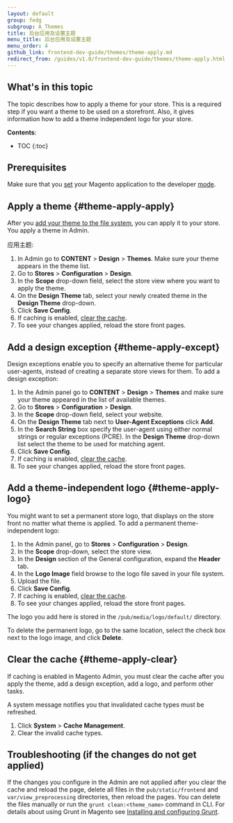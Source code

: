 ```yaml
---
layout: default
group: fedg
subgroup: A_Themes
title: 后台应用及设置主题
menu_title: 后台应用及设置主题
menu_order: 4
github_link: frontend-dev-guide/themes/theme-apply.md
redirect_from: /guides/v1.0/frontend-dev-guide/themes/theme-apply.html
---
```


<h2 id="theme-apply-overview">What's in this topic</h2>

The topic describes how to apply a theme for your store. This is a required step if you want a theme to be used on a storefront. 
Also, it gives information how to add a theme independent logo for your store.

**Contents**:

* TOC
{:toc}

<!--
<h2 id="theme-apply-cache">禁用系统缓存</h2>

When Magento system cache is enabled, you must clear it each time to see your design changes reflected on a store front. To avoid this, disable certain system cache types while you make design changes.
To do this:

1. In Admin, go to **System** > **Tools** > **Cache** **Management**.
2. Select the Layouts, Blocks HTML output, View files fallback, View files pre-processing and Page Cache cache types.
2. In **Actions** select **Disable** and click **Submit**. The selected cache types show a red bar in the status area that reads DISABLED.
<p><img src="{{ site.baseurl }}common/images/cache.png" alt="Cache types disabled"></p>


<div class="bs-callout bs-callout-info" id="info">
  <p>If you apply a theme a second or subsequent time, you might need to manually clear the <code>pub/static/frontend/&lt;Vendor&gt;/&lt;theme&gt;</code> directory. This directory stores the <a href="{{site.gdeurl}}architecture/view/static-process.html#publish-static-view-files" target="_blank">published</a> <a href="{{site.gdeurl}}frontend-dev-guide/themes/theme-structure.html#theme-structure-pub" target="_blank">static files</a>.</p>
</div>

 -->

## Prerequisites 

Make sure that you [set](#{{site.gdeurl}}config-guide/cli/config-cli-subcommands-mode.html) your Magento application to the developer [mode]({{site.gdeurl}}config-guide/bootstrap/magento-modes.html).


## Apply a theme {#theme-apply-apply}
After you <a href="{{site.gdeurl}}frontend-dev-guide/themes/theme-create.html">add your theme to the file system</a>, you can apply it to your store. You apply a theme in Admin.

应用主题:

1. In Admin go to **CONTENT** > **Design** > **Themes**. Make sure your theme appears in the theme list.
2. Go to **Stores** > **Configuration** > **Design**.
3. In the **Scope** drop-down field, select the store view where you want to apply the theme.
4. On the **Design Theme** tab, select your newly created theme in the **Design Theme** drop-down.
5. Click **Save Config**.
6. If caching is enabled, <a href="#theme-apply-clear">clear the cache</a>. 
6. To see your changes applied, reload the store front pages.


## Add a design exception {#theme-apply-except}
Design exceptions enable you to specify an alternative theme for particular user-agents, instead of creating a separate store views for them.
To add a design exception:

1. In the Admin panel go to **CONTENT** > **Design** > **Themes** and make sure your theme appeared in the list of available themes.
2. Go to **Stores** > **Configuration** > **Design**.
3. In the **Scope** drop-down field, select your website.
4. On the **Design Theme** tab next to **User-Agent Exceptions** click **Add**.
5. In the **Search String** box specify the user-agent using either normal strings or regular exceptions (PCRE). In the **Design Theme** drop-down list select the theme to be used for matching agent.
6. Click **Save Config**.
7. If caching is enabled, <a href="#theme-apply-clear">clear the cache</a>. 
6. To see your changes applied, reload the store front pages.


## Add a theme-independent logo {#theme-apply-logo}
You might want to set a permanent store logo, that displays on the store front no matter what theme is applied.
To add a permanent theme-independent logo:

1. In the Admin panel, go to **Stores** > **Configuration** > **Design**.
2. In the **Scope** drop-down, select the store view.
3. In the **Design** section of the General configuration, expand the **Header** tab.
4. In the **Logo Image** field browse to the logo file saved in your file system.
6. Upload the file.
7. Click **Save Config**.
7. If caching is enabled, <a href="#theme-apply-clear">clear the cache</a>. 
8. To see your changes applied, reload the store front pages.

The logo you add here is stored in the `/pub/media/logo/default/` directory.

<div class="bs-callout bs-callout-warning" id="warning">
  <p>To delete the permanent logo, go to the same location, select the check box next to the logo image, and click <b>Delete</b>.</p>
</div>

## Clear the cache {#theme-apply-clear}
If caching is enabled in Magento Admin, you must clear the cache after you apply the theme, add a design exception, add a logo, and perform other tasks.

A system message notifies you that invalidated cache types must be refreshed.

1.	Click **System** > **Cache Management**.
2.	Clear the invalid cache types.

## Troubleshooting (if the changes do not get applied)

If the changes you configure in the Admin are not applied after you clear the cache and reload the page, delete all files in the `pub/static/frontend` and `var/view_preprocessing` directories, then reload the pages. You can delete the files manually or run the `grunt clean:<theme_name>` command in CLI. For details about using Grunt in Magento see [Installing and configuring Grunt]({{site.gdeurl}}frontend-dev-guide/css-topics/css_debug.html#grunt_prereq).

